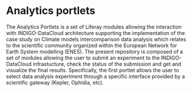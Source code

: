 # Analytics portlets

The Analytics Portlets is a set of Liferay modules allowing the interaction with INDIGO-DataCloud architecture supporting the implementation of the case study on Climate models intercomparison data analysis which relates to the scientific community organized within the European Network for Earth System modelling (ENES).
The present repository is composed of a set of modules allowing the user to submit an experiment to the INDIGO-DataCloud infrastucture, check the status of the submission and get and visualize the final results.
Specifically, the first portlet allows the user to select data analysis experiment through a specific interface provided by a scientific gateway (Kepler, Ophidia, etc).
